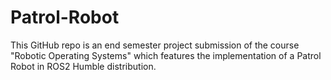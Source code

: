 # Patrol-Robot
This GitHub repo is an end semester project submission of the course "Robotic Operating Systems" which features the implementation of a Patrol Robot in ROS2 Humble distribution.
